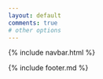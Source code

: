 ```yaml
---
layout: default
comments: true
# other options
---
```


{% include navbar.html %}


{% include footer.md %}
